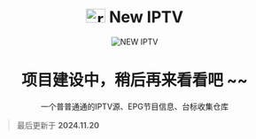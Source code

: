 <h1 align="center"><img src="https://ghp.ci/raw.githubusercontent.com/x441/New-IPTV/refs/heads/main/docs/img/New_IPTV_Logo.png" alt="reddit" width="35" height="25" /> New IPTV</h1>

<p align="center"><img src="https://ghp.ci/raw.githubusercontent.com/x441/New-IPTV/refs/heads/main/docs/img/New.png" alt="NEW IPTV"></p>



<h1 align="center">项目建设中，稍后再来看看吧 ~~</h1>

<p align="center">一个普普通通的IPTV源、EPG节目信息、台标收集仓库</p>

>最后更新于
>**2024.11.20**